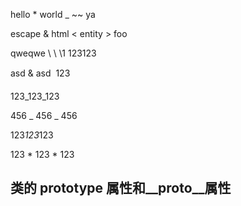 hello \* world _ ~~ ya

escape & html < entity > foo

qweqwe \\ \ \1 123123

asd &amp; asd &#132; 123

123_123_123

456 _ 456 _ 456

123*123*123

123 * 123 * 123

## 类的 prototype 属性和\_\_proto\_\_属性
